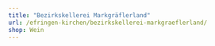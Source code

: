 ```yaml
---
title: "Bezirkskellerei Markgräflerland"
url: /efringen-kirchen/bezirkskellerei-markgraeflerland/
shop: Wein
---
```

